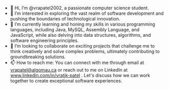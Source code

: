 - 👋 Hi, I’m @vrapatel2002, a passionate computer science student.
- 👀 I’m interested in exploring the vast realm of software development and pushing the boundaries of technological innovation.
- 🌱 I’m currently learning and honing my skills in various programming languages, including Java, MySQL, Assembly Language, and JavaScript, while also delving into data structures, algorithms, and software engineering principles.
- 💞️ I’m looking to collaborate on exciting projects that challenge me to think creatively and solve complex problems, ultimately contributing to groundbreaking solutions.
- 📫 How to reach me: You can connect with me through email at vrapatel@algomau.ca or reach out to me on LinkedIn at www.linkedin.com/in/vratik-patel . Let's discuss how we can work together to create exceptional software experiences.

<!---
vrapatel2002/vrapatel2002 is a ✨ special ✨ repository because its `README.md` (this file) appears on your GitHub profile.
You can click the Preview link to take a look at your changes.
--->
